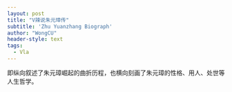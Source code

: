 ```yaml
---
layout: post
title: "V辣说朱元璋传"
subtitle: 'Zhu Yuanzhang Biograph'
author: "WongCU"
header-style: text
tags:
  - Vla
---
```


即纵向叙述了朱元璋崛起的曲折历程，也横向刻画了朱元璋的性格、用人、处世等人生哲学。
